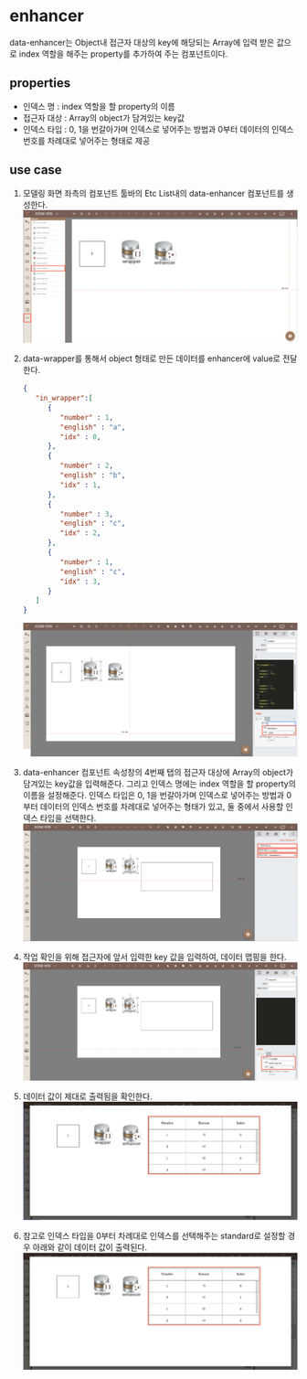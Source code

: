 # enhancer
data-enhancer는 Object내 접근자 대상의 key에 해당되는 Array에 입력 받은 값으로 index 역할을 해주는 property를 추가하여 주는 컴포넌트이다.
   
## properties
 - 인덱스 명 :  index 역할을 할 property의 이름
 - 접근자 대상 : Array의 object가 담겨있는 key값
 - 인덱스 타입 :  0, 1을 번갈아가며 인덱스로 넣어주는 방법과 0부터 데이터의 인덱스 번호를 차례대로 넣어주는 형태로 제공

## use case
1. 모델링 화면 좌측의 컴포넌트 툴바의 Etc List내의 data-enhancer 컴포넌트를 생성한다.
   ![enhancer 생성][data_enhancer_1]

2. data-wrapper를 통해서 object 형태로 만든 데이터를 enhancer에 value로 전달한다.
   ```json
   {
      "in_wrapper":[
         {
            "number" : 1,
            "english" : "a",
            "idx" : 0,
         },
         {
            "number" : 2,
            "english" : "b",
            "idx" : 1,
         },
         {
            "number" : 3,
            "english" : "c",
            "idx" : 2,
         },
         {
            "number" : 1,
            "english" : "c",
            "idx" : 3,
         }
      ]
   }
   ```
   ![데이터 전달][data_enhancer_2]
   
3. data-enhancer 컴포넌트 속성창의 4번째 탭의 접근자 대상에 Array의 object가 담겨있는 key값을 입력해준다.
   그리고 인덱스 명에는 index 역할을 할 property의 이름을 설정해준다.
   인덱스 타입은 0, 1을 번갈아가며 인덱스로 넣어주는 방법과 0부터 데이터의 인덱스 번호를 차례대로 넣어주는 형태가 있고, 둘 중에서 사용할 인덱스 타입을 선택한다.
   ![data enhancer의 key 값 입력][data_enhancer_3]

4. 작업 확인을 위해 접근자에 앞서 입력한 key 값을 입력하여, 데이터 맵핑을 한다.
   ![data enhancer의 값 확인 ][data_enhancer_4]

5. 데이터 값이 제대로 출력됨을 확인한다.
   ![data enhancer 출력 확인][data_enhancer_5]

6. 참고로 인덱스 타입을 0부터 차례대로 인덱스를 선택해주는 standard로 설정할 경우 아래와 같이 데이터 값이 출력된다.
   ![data enhancer 출력 확인][data_enhancer_6]

[data_enhancer_1]: ../images/data_enhancer_1.png
[data_enhancer_2]: ../images/data_enhancer_2.png
[data_enhancer_3]: ../images/data_enhancer_3.png
[data_enhancer_4]: ../images/data_enhancer_4.png
[data_enhancer_5]: ../images/data_enhancer_5.png
[data_enhancer_6]: ../images/data_enhancer_6.png